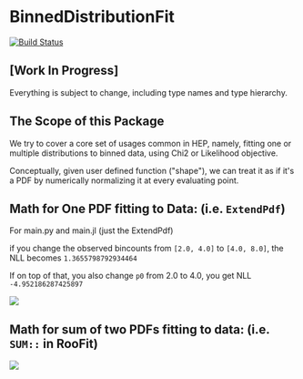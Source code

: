 # BinnedDistributionFit

[![Build Status](https://github.com/Moelf/BinnedDistributionFit.jl/actions/workflows/CI.yml/badge.svg?branch=main)](https://github.com/Moelf/BinnedDistributionFit.jl/actions/workflows/CI.yml?query=branch%3Amain)

## [Work In Progress]
Everything is subject to change, including type names and type hierarchy.

## The Scope of this Package
We try to cover a core set of usages common in HEP, namely, fitting one or multiple distributions to binned data, using
Chi2  or Likelihood objective.

Conceptually, given user defined function ("shape"), we can treat it as if it's a PDF by numerically normalizing it at
every evaluating point.


## Math for One PDF fitting to Data: (i.e. `ExtendPdf`)

For main.py and main.jl (just the ExtendPdf)

if you change the observed bincounts from `[2.0, 4.0]` to `[4.0, 8.0]`, the NLL becomes `1.3655798792934464`

If on top of that, you also change `p0` from 2.0 to 4.0, you get NLL `-4.952186287425897`

![](https://gist.github.com/user-attachments/assets/87f7926f-9098-4b94-be74-98c6db2fe0d6)

## Math for sum of two PDFs fitting to data: (i.e. `SUM::` in RooFit)

![](https://gist.github.com/user-attachments/assets/b90aaf38-dbf8-49b4-b564-152f54b9cc38)
